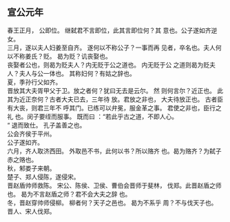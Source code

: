 ## 宣公元年
春王正月， 公即位。 继弑君不言即位，此其言即位何？其
意也。公子遂如齐逆女。  
三月，遂以夫人妇姜至自齐。 遂何以不称公子？一事而再
见者，卒名也。夫人何以不称姜氏？贬。 曷为贬？讥丧娶也。  
丧娶者公也，则曷为贬夫人？内无贬于公之道也。 内无贬于公
之道则曷为贬夫人？夫人与公一体也。 其称妇何？有姑之辞也。  
夏，季孙行父如齐。  
晋放其大夫胥甲父于卫。放之者何？犹曰无去是云尔。 然
则何言尔？近正也。 此其为近正奈何？古者大夫已去，三年待
放。君放之非也， 大夫待放正也。 古者臣有大丧，则君三年不
呼其门。已练可以弁冕，服金革之事。 君使之非也，臣行之礼
也。闵子要绖而服事。 既而曰 ：“若此乎古之道，不即人心。  
“ 退而致仕。 孔子盖善之也。  
公会齐侯于平州。  
公子遂如齐。  
六月，齐人取济西田。 外取邑不书，此何以书？所以赂齐
也。曷为赂齐？为弑子赤之赂也。  
秋，邾娄子来朝。  
楚子、郑人侵陈，遂侵宋。  
晋赵盾帅师救陈。 宋公、陈侯、卫侯、曹伯会晋师于斐林，
伐郑。此晋赵盾之师也。 曷为不言赵盾之师？君不会大夫之辞
也。  
冬，晋赵穿帅师侵柳。 柳者何？天子之邑也。 曷为不系乎
周？不与伐天子也。  
晋人、宋人伐郑。  

